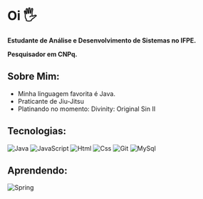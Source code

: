 # Oi 🖐️

**Estudante de Análise e Desenvolvimento de Sistemas no IFPE.**

**Pesquisador em CNPq.**

## Sobre Mim: 

* Minha linguagem favorita é Java.
* Praticante de Jiu-Jitsu
* Platinando no momento: Divinity: Original Sin II

## Tecnologias: 

![Java](https://img.shields.io/badge/Java-ED8B00?style=for-the-badge&logo=openjdk&logoColor=white)
![JavaScript](https://img.shields.io/badge/JavaScript-323330?style=for-the-badge&logo=javascript&logoColor=F7DF1E)
![Html](https://img.shields.io/badge/HTML5-E34F26?style=for-the-badge&logo=html5&logoColor=white)
![Css](	https://img.shields.io/badge/CSS3-1572B6?style=for-the-badge&logo=css3&logoColor=white)
![Git](https://img.shields.io/badge/GIT-E44C30?style=for-the-badge&logo=git&logoColor=white)
![MySql](https://img.shields.io/badge/MySQL-005C84?style=for-the-badge&logo=mysql&logoColor=white)


## Aprendendo:
![Spring](https://img.shields.io/badge/Spring-6DB33F?style=for-the-badge&logo=spring&logoColor=white)

